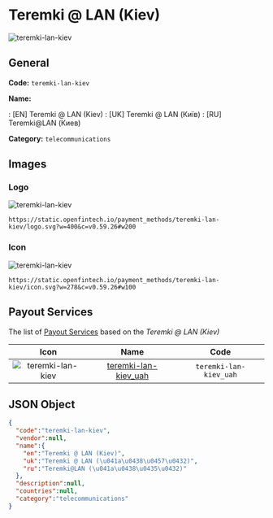 
# Teremki @ LAN (Kiev) 
![teremki-lan-kiev](https://static.openfintech.io/payment_methods/teremki-lan-kiev/logo.svg?w=400&c=v0.59.26#w200)  

## General 
**Code:** `teremki-lan-kiev` 
 
**Name:** 
 
:	[EN] Teremki @ LAN (Kiev) 
:	[UK] Teremki @ LAN (Київ) 
:	[RU] Teremki@LAN (Киев) 
 
**Category:** `telecommunications` 
 

## Images 

### Logo 
![teremki-lan-kiev](https://static.openfintech.io/payment_methods/teremki-lan-kiev/logo.svg?w=400&c=v0.59.26#w200)  

```
https://static.openfintech.io/payment_methods/teremki-lan-kiev/logo.svg?w=400&c=v0.59.26#w200
```  

### Icon 
![teremki-lan-kiev](https://static.openfintech.io/payment_methods/teremki-lan-kiev/icon.svg?w=278&c=v0.59.26#w100)  

```
https://static.openfintech.io/payment_methods/teremki-lan-kiev/icon.svg?w=278&c=v0.59.26#w100
```  

## Payout Services 
 
The list of [Payout Services](/payout-services/) based on the _Teremki @ LAN (Kiev)_ 

|Icon|Name|Code| 
|:---:|:---:|:---:| 
|![teremki-lan-kiev](https://static.openfintech.io/payout_methods/teremki-lan-kiev/icon.svg?w=278&c=v0.59.26#w40) |[teremki-lan-kiev_uah](/payout-services/teremki-lan-kiev_uah/)|`teremki-lan-kiev_uah`| 
 

## JSON Object 

```json
{
  "code":"teremki-lan-kiev",
  "vendor":null,
  "name":{
    "en":"Teremki @ LAN (Kiev)",
    "uk":"Teremki @ LAN (\u041a\u0438\u0457\u0432)",
    "ru":"Teremki@LAN (\u041a\u0438\u0435\u0432)"
  },
  "description":null,
  "countries":null,
  "category":"telecommunications"
}
```  
